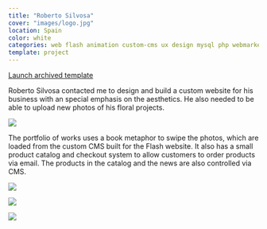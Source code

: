 ```yaml
---
title: "Roberto Silvosa"
cover: "images/logo.jpg"
location: Spain
color: white
categories: web flash animation custom-cms ux design mysql php webmarket
template: project
---
```


<p class="align-center">
<a class="btn external" role="button" href="http://work.joanmira.com/webs/robertosilvosa/" target="_blank">Launch archived template</a></p>

Roberto Silvosa contacted me to design and build a custom website for his business with an special emphasis on the aesthetics. He also needed to be able to upload new photos of his floral projects.

![](/work/roberto-silvosa/images/1.png)

The portfolio of works uses a book metaphor to swipe the photos, which are loaded from the custom CMS built for the Flash website. It also has a small product catalog and checkout system to allow customers to order products via email. The products in the catalog and the news are also controlled via CMS.

![](/work/roberto-silvosa/images/2.png)

![](/work/roberto-silvosa/images/3.jpg)

![](/work/roberto-silvosa/images/4.jpg)
